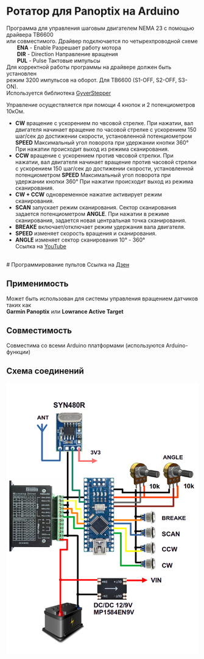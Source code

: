 # Ротатор для Panoptix на Arduino
Программа для управления шаговым двигателем NEMA 23 с помощью драйвера TB6600  
или совместимого. Драйвер подключается по четырехпроводной схеме  
&emsp;&emsp;__ENA__ - Enable Разрешает работу мотора  
&emsp;&emsp;__DIR__ - Direction Направление вращения  
&emsp;&emsp;__PUL__ - Pulse Тактовые импульсы  
Для корректной работы программы на драйвере должен быть установлен  
режим 3200 импульсов на оборот. Для TB6600 (S1-OFF, S2-OFF, S3-ON).  
Используется библиотека [GyverStepper](https://github.com/GyverLibs/GyverStepper)

  Управление осуществляется при помощи 4 кнопок и 2 потенциометров 10кОм.
- __CW__ вращение с ускорением по чвсовой стрелке. При нажатии, вал двигателя
начинает вращение по часовой стрелке с ускорением 150 шаг/сек до достижении
скорости, установленной потенциометром __SPEED__ Максимальный угол поворота
при удержании кнопки 360&deg; При нажатии происходит выход из режима сканирования.
- __CCW__ вращение с ускорением против чвсовой стрелки. При нажатии, вал двигателя
начинает вращение против часовой стрелки с ускорением 150 шаг/сек до достижении
скорости, установленной потенциометром __SPEED__ Максимальный угол поворота
при удержании кнопки 360&deg; При нажатии происходит выход из режима сканирования.
- __CW + CCW__ одновременное нажатие активирует режим сканирования.
- __SCAN__ запускает режим сканирования. Сектор сканирования задается
потенциометром __ANGLE__. При нажатии в режиме сканирования, задается
новая центральная точка сканирования. 
- __BREAKE__ включает/отключает режим удержания вала двигателя.
- __SPEED__ изменяет скорость вращения и сканирования.
- __ANGLE__ изменяет сектор сканирования 10&deg; - 360&deg;<br>
Ссылка на <a href="https://youtu.be/_9E2vSRK5No">YouTube</a> <br>
<br>
# Программирование пультов
Ссылка на <a href="https://dzen.ru/video/watch/66b5f1579cfcc32754c732f5">Дзен</a> <br>

<h2>Применимость</h2>
Может быть использован для системы управления вращением датчиков таких как<br>
<B>Garmin Panoptix</B> или <B>Lowrance Active Target</B>  
 
<h2>Совместимость</h2>
Совместима со всеми Arduino платформами (используются Arduino-функции)  
<h2>Схема соединений</h2>  
  
![alt text](https://github.com/BalandinSV/ABPM8-firmware/blob/main/Wiring%20diagram%20RF.png)
